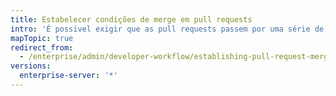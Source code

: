 ```yaml
---
title: Estabelecer condições de merge em pull requests
intro: 'É possível exigir que as pull requests passem por uma série de verificações antes do merge. Por exemplo, você pode bloquear pull requests reprovadas nas verificações de status.'
mapTopic: true
redirect_from:
  - /enterprise/admin/developer-workflow/establishing-pull-request-merge-conditions
versions:
  enterprise-server: '*'
---
```


